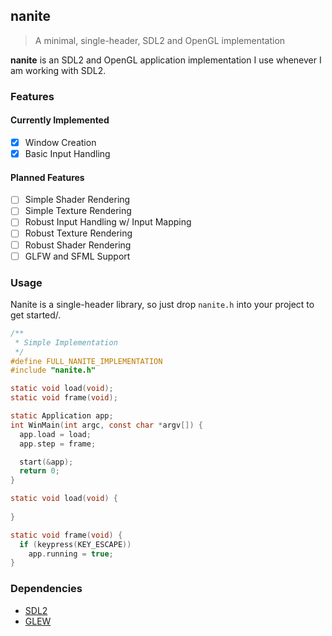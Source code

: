 ## nanite
> A minimal, single-header, SDL2 and OpenGL implementation

**nanite** is an SDL2 and OpenGL application implementation I use whenever I am working with SDL2.

### Features
#### Currently Implemented
- [x] Window Creation
- [x] Basic Input Handling

#### Planned Features
- [ ] Simple Shader Rendering
- [ ] Simple Texture Rendering
- [ ] Robust Input Handling w/ Input Mapping
- [ ] Robust Texture Rendering
- [ ] Robust Shader Rendering
- [ ] GLFW and SFML Support

### Usage
Nanite is a single-header library, so just drop `nanite.h` into your project to get started/.
```c
/**
 * Simple Implementation
 */
#define FULL_NANITE_IMPLEMENTATION
#include "nanite.h"

static void load(void);
static void frame(void);

static Application app;
int WinMain(int argc, const char *argv[]) {
  app.load = load;
  app.step = frame;

  start(&app);
  return 0;
}

static void load(void) {
  
}

static void frame(void) {
  if (keypress(KEY_ESCAPE))
    app.running = true;
}
```

### Dependencies
- [SDL2](https://www.libsdl.org/)
- [GLEW](http://glew.sourceforge.net/)
